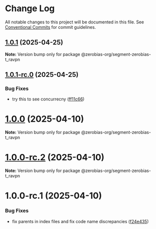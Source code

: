 # Change Log

All notable changes to this project will be documented in this file.
See [Conventional Commits](https://conventionalcommits.org) for commit guidelines.

## [1.0.1](https://github.com/zerobias-org/segment/compare/@zerobias-org/segment-zerobias-t_ravpn@1.0.1-rc.0...@zerobias-org/segment-zerobias-t_ravpn@1.0.1) (2025-04-25)

**Note:** Version bump only for package @zerobias-org/segment-zerobias-t_ravpn





## [1.0.1-rc.0](https://github.com/zerobias-org/segment/compare/@zerobias-org/segment-zerobias-t_ravpn@1.0.0...@zerobias-org/segment-zerobias-t_ravpn@1.0.1-rc.0) (2025-04-25)


### Bug Fixes

* try this to see concurrecny ([ff11c66](https://github.com/zerobias-org/segment/commit/ff11c66d67cb9f185098fd640d4139178d29ae22))





# [1.0.0](https://github.com/zerobias-org/segment/compare/@zerobias-org/segment-zerobias-t_ravpn@1.0.0-rc.2...@zerobias-org/segment-zerobias-t_ravpn@1.0.0) (2025-04-10)

**Note:** Version bump only for package @zerobias-org/segment-zerobias-t_ravpn





# [1.0.0-rc.2](https://github.com/zerobias-org/segment/compare/@zerobias-org/segment-zerobias-t_ravpn@1.0.0-rc.1...@zerobias-org/segment-zerobias-t_ravpn@1.0.0-rc.2) (2025-04-10)

**Note:** Version bump only for package @zerobias-org/segment-zerobias-t_ravpn





# 1.0.0-rc.1 (2025-04-10)


### Bug Fixes

* fix parents in index files and fix code name discrepancies ([f24e435](https://github.com/zerobias-org/segment/commit/f24e4352453caaa05074cc6bb66ee8ed21a4f11d))
